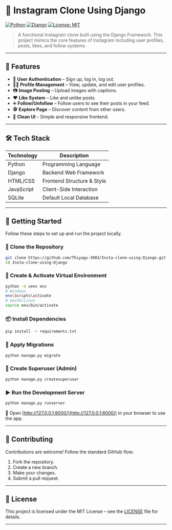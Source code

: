 # 📸 Instagram Clone Using Django

[![Python](https://img.shields.io/badge/Python-3.8%2B-blue.svg)](https://www.python.org/)
[![Django](https://img.shields.io/badge/Django-3.2-green.svg)](https://www.djangoproject.com/)
[![License: MIT](https://img.shields.io/badge/License-MIT-yellow.svg)](LICENSE)

> A functional Instagram clone built using the Django Framework. This project mimics the core features of Instagram including user profiles, posts, likes, and follow systems.

---

## 🌟 Features

* 🔐 **User Authentication** – Sign up, log in, log out.
* 🧑‍💼 **Profile Management** – View, update, and edit user profiles.
* 📷 **Image Posting** – Upload images with captions.
* ❤️ **Like System** – Like and unlike posts.
* ➕ **Follow/Unfollow** – Follow users to see their posts in your feed.
* 🕵️ **Explore Page** – Discover content from other users.
* 🎨 **Clean UI** – Simple and responsive frontend.

---

## 🛠️ Tech Stack

| Technology | Description                |
| ---------- | -------------------------- |
| Python     | Programming Language       |
| Django     | Backend Web Framework      |
| HTML/CSS   | Frontend Structure & Style |
| JavaScript | Client-Side Interaction    |
| SQLite     | Default Local Database     |

---

## 🚀 Getting Started

Follow these steps to set up and run the project locally.

### 📁 Clone the Repository

```bash
git clone https://github.com/Thiyagu-2003/Insta-clone-using-Django.git
cd Insta-clone-using-Django
```

### 🧪 Create & Activate Virtual Environment

```bash
python -m venv env
# Windows
env\Scripts\activate
# macOS/Linux
source env/bin/activate
```

### 📦 Install Dependencies

```bash
pip install -r requirements.txt
```

### 🔧 Apply Migrations

```bash
python manage.py migrate
```

### 👤 Create Superuser (Admin)

```bash
python manage.py createsuperuser
```

### ▶️ Run the Development Server

```bash
python manage.py runserver
```

📍 Open [http://127.0.0.1:8000/](http://127.0.0.1:8000/) in your browser to use the app.


---

## 🤝 Contributing

Contributions are welcome! Follow the standard GitHub flow:

1. Fork the repository.
2. Create a new branch.
3. Make your changes.
4. Submit a pull request.

---

## 📄 License

This project is licensed under the MIT License – see the [LICENSE](LICENSE) file for details.

---

